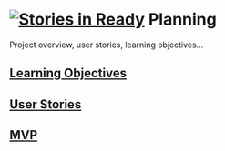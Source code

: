 [![Stories in Ready](https://badge.waffle.io/CorpseBook/Planning.png?label=ready&title=Ready)](https://waffle.io/CorpseBook/Planning)
Planning  
========
Project overview, user stories, learning objectives...  

[Learning Objectives](learningObjectives.md)
---------------------


[User Stories](userStories.md)
------------  

 
[MVP](MVP.md)
-----

